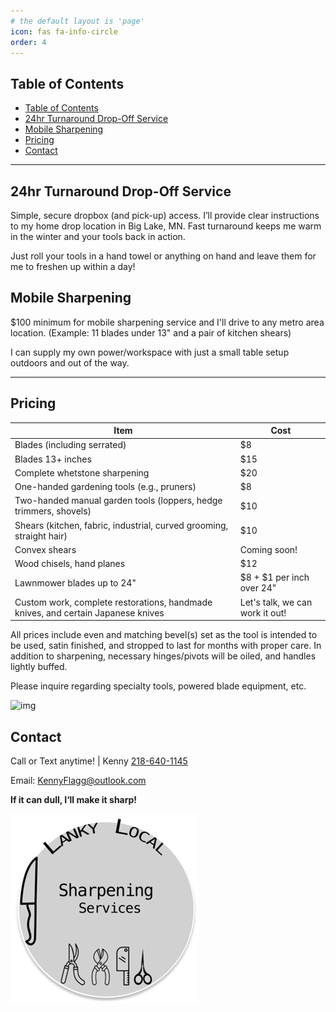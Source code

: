 ```yaml
---
# the default layout is 'page'
icon: fas fa-info-circle
order: 4
---
```

## Table of Contents
- [Table of Contents](#table-of-contents)
- [24hr Turnaround Drop-Off Service](#24hr-turnaround-drop-off-service)
- [Mobile Sharpening](#mobile-sharpening)
- [Pricing](#pricing)
- [Contact](#contact)

***

## 24hr Turnaround Drop-Off Service

Simple, secure dropbox (and pick-up) access. I’ll provide clear instructions to my home drop location in Big Lake, MN. Fast turnaround keeps me warm in the winter and your tools back in action.

Just roll your tools in a hand towel or anything on hand and leave them for me to freshen up within a day!

## Mobile Sharpening

$100 minimum for mobile sharpening service and I'll drive to any metro area location.
(Example: 11 blades under 13" and a pair of kitchen shears)

I can supply my own power/workspace with just a small table setup outdoors and out of the way.

***

## Pricing

| **Item**                                                                         | **Cost**                        |
| -------------------------------------------------------------------------------- | ------------------------------- |
| Blades (including serrated)                                                      | $8                              |
| Blades 13+ inches                                                                | $15                             |
| Complete whetstone sharpening                                                    | $20                             |
| One-handed gardening tools (e.g., pruners)                                       | $8                              |
| Two-handed manual garden tools (loppers, hedge trimmers, shovels)                | $10                             |
| Shears (kitchen, fabric, industrial, curved grooming, straight hair)             | $10                             |
| Convex shears                                                                    | Coming soon!                    |
| Wood chisels, hand planes                                                        | $12                             |
| Lawnmower blades up to 24"                                                       | $8 + $1 per inch over 24"       |
| Custom work, complete restorations, handmade knives, and certain Japanese knives | Let's talk, we can work it out! |

All prices include even and matching bevel(s) set as the tool is intended to be used, satin finished, and stropped to last for months with proper care. In addition to sharpening, necessary hinges/pivots will be oiled, and handles lightly buffed.  

Please inquire regarding specialty tools, powered blade equipment, etc.

![img](assets/animate/optimaTomato.gif)

## Contact

Call or Text anytime!  | Kenny [218-640-1145](tel:218-640-1145)

Email: <KennyFlagg@outlook.com>

**If it can dull, I‘ll make it sharp!**

![logo](assets/images/logo.png)
